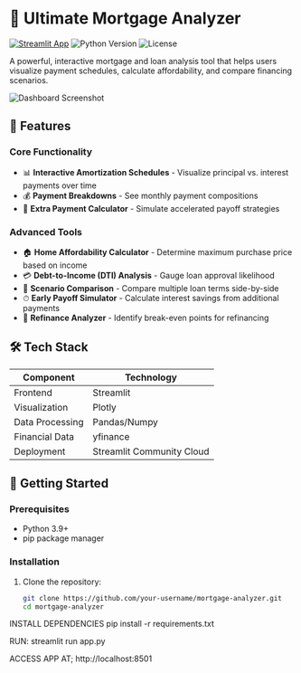 # 🏦 Ultimate Mortgage Analyzer

[![Streamlit App](https://static.streamlit.io/badges/streamlit_badge_black_white.svg)](https://your-app-name.streamlit.app)
![Python Version](https://img.shields.io/badge/python-3.9%2B-blue)
![License](https://img.shields.io/badge/license-MIT-green)

A powerful, interactive mortgage and loan analysis tool that helps users visualize payment schedules, calculate affordability, and compare financing scenarios.

![Dashboard Screenshot](docs/screenshot.png)

## 🌟 Features

### Core Functionality
- 📊 **Interactive Amortization Schedules** - Visualize principal vs. interest payments over time
- 💰 **Payment Breakdowns** - See monthly payment compositions
- 🚀 **Extra Payment Calculator** - Simulate accelerated payoff strategies

### Advanced Tools
- 🏠 **Home Affordability Calculator** - Determine maximum purchase price based on income
- 💳 **Debt-to-Income (DTI) Analysis** - Gauge loan approval likelihood
- 🔄 **Scenario Comparison** - Compare multiple loan terms side-by-side
- ⏱ **Early Payoff Simulator** - Calculate interest savings from additional payments
- 💱 **Refinance Analyzer** - Identify break-even points for refinancing

## 🛠 Tech Stack

| Component       | Technology |
|-----------------|------------|
| Frontend        | Streamlit  |
| Visualization   | Plotly     |
| Data Processing | Pandas/Numpy |
| Financial Data  | yfinance   |
| Deployment      | Streamlit Community Cloud |

## 🚀 Getting Started

### Prerequisites
- Python 3.9+
- pip package manager

### Installation
1. Clone the repository:
   ```bash
   git clone https://github.com/your-username/mortgage-analyzer.git
   cd mortgage-analyzer

INSTALL DEPENDENCIES
pip install -r requirements.txt

RUN:
streamlit run app.py

ACCESS APP AT;
http://localhost:8501

